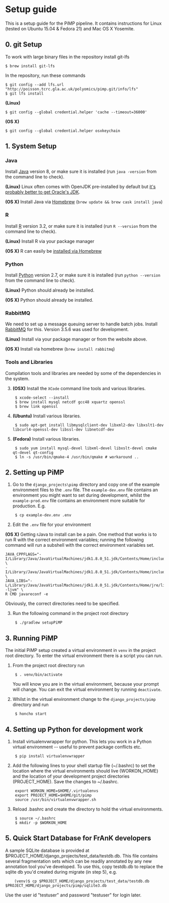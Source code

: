 # Setup guide

This is a setup guide for the PiMP pipeline. It contains instructions for Linux (tested on Ubuntu 15.04 & Fedora 21) and Mac OS X Yosemite.

## 0. git Setup

To work with large binary files in the repository install git-lfs

    $ brew install git-lfs

In the repository, run these commands

    $ git config --add lfs.url "http://poisson.tcrc.gla.ac.uk/polyomics/pimp.git/info/lfs"
    $ git lfs install

**(Linux)**

    $ git config --global credential.helper 'cache --timeout=36000'

**(OS X)**

    $ git config --global credential.helper osxkeychain

## 1. System Setup

### Java
Install [Java](https://java.com/en/) version 8, or make sure it is installed (run `java -version` from the command line to check).

**(Linux)** Linux often comes with OpenJDK pre-installed by default but [it's probably better to get Oracle's JDK](http://askubuntu.com/questions/521145/how-to-install-oracle-java-on-ubuntu-14-04).

**(OS X)** Install Java via [Homebrew](http://brew.sh/) (`brew update && brew cask install java`)

### R

Install [R](https://www.r-project.org/) version 3.2, or make sure it is installed (run `R --version` from the command line to check).

**(Linux)** Install R via your package manager

**(OS X)** R can easily be [installed via Homebrew](http://stackoverflow.com/questions/20457290/installing-r-with-homebrew)

### Python

Install [Python](https://www.python.org/) version 2.7, or make sure it is installed (run `python --version` from the command line to check).

**(Linux)** Python should already be installed.

**(OS X)** Python should already be installed.

### RabbitMQ

We need to set up a message queuing server to handle batch jobs. Install [RabbitMQ](https://www.rabbitmq.com) for this. Version 3.5.6 was used for development.

**(Linux)** Install via your package manager or from the website above.

**(OS X)** Install via homebrew (`brew install rabbitmq`)

### Tools and Libraries

Compilation tools and libraries are needed by some of the dependencies in the system.

3. **(OSX)** Install the `XCode` command line tools and various libraries.

        $ xcode-select --install
        $ brew install mysql netcdf gcc48 xquartz openssl
        $ brew link openssl

4. **(Ubuntu)** Install various libraries.

        $ sudo apt-get install libmysqlclient-dev libxml2-dev libxslt1-dev libcurl4-openssl-dev libssl-dev libnetcdf-dev

5. **(Fedora)** Install various libraries.

        $ sudo yum install mysql-devel libxml-devel libxslt-devel cmake qt-devel qt-config
        $ ln -s /usr/bin/qmake-4 /usr/bin/qmake # workaround ..

## 2. Setting up PiMP

1. Go to the `django_projects\pimp` directory and copy one of the example environment files to the `.env` file. The `example-dev.env` file contains an environment you might want to set during development, whilst the `example-prod.env` file contains an environment more suitable for production. E.g.

        $ cp example-dev.env .env

2. Edit the `.env` file for your environment

**(OS X)** Getting rJava to install can be a pain. One method that works is to
run R with the correct environment variables; running the following command will run a subshell with the correct environment variables set.

    JAVA_CPPFLAGS="-I/Library/Java/JavaVirtualMachines/jdk1.8.0_51.jdk/Contents/Home/include \
    -I/Library/Java/JavaVirtualMachines/jdk1.8.0_51.jdk/Contents/Home/include/darwin" \
    JAVA_LIBS="-L/Library/Java/JavaVirtualMachines/jdk1.8.0_51.jdk/Contents/Home/jre/lib/server -ljvm" \
    R CMD javareconf -e

Obviously, the correct directories need to be specified.

3. Run the following command in the project root directory

        $ ./gradlew setupPiMP

## 3. Running PiMP

The initial PiMP setup created a virtual environment in `venv` in the project root directory. To enter the virtual environment there is a script you can run.

1. From the project root directory run

        $ . venv/bin/activate

   You will know you are in the virtual environment, because your prompt will change. You can exit the virtual environment by running `deactivate`.

2. Whilst in the virtual environment change to the `django_projects/pimp` directory and run

        $ honcho start

## 4. Setting up Python for development work

1. Install virtualenvwrapper for python. This lets you work in a Python virtual environment -- useful to prevent package conflicts etc.

        $ pip install virtualenvwrapper

2. Add the following lines to your shell startup file (~/.bashrc) to set the location where the virtual environments should live (WORKON_HOME) and the location of your development project directories (PROJECT_HOME). Save the changes to ~/.bashrc.

        export WORKON_HOME=$HOME/.virtualenvs
        export PROJECT_HOME=$HOME/git/pimp
        source /usr/bin/virtualenvwrapper.sh

3. Reload .bashrc and create the directory to hold the virtual environments.

        $ source ~/.bashrc
        $ mkdir -p $WORKON_HOME

## 5. Quick Start Database for FrAnK developers

A sample SQLite database is provided at $PROJECT_HOME/django_projects/test_data/testdb.db. This file contains several fragmentation sets which can be readily annotated by any new annotation tool you've developed. To use this, copy testdb.db to replace the sqlite db you'd created during migrate (in step 5), e.g.

        (venv)$ cp $PROJECT_HOME/django_projects/test_data/testdb.db $PROJECT_HOME/django_projects/pimp/sqlite3.db

Use the user id "testuser" and password "testuser" for login later.
